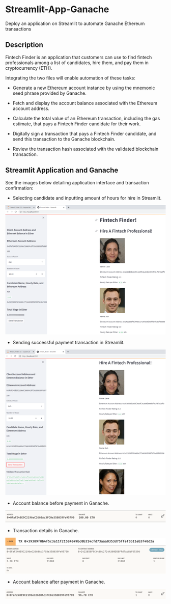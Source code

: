 # Streamlit-App-Ganache
Deploy an application on Streamlit to automate Ganache Ethereum transactions

## Description ##
Fintech Finder is an application that customers can use to find fintech professionals among a list of candidates, hire them, and pay them in cryptocurrency (ETH).

Integrating the two files will enable automation of these tasks:

- Generate a new Ethereum account instance by using the mnemonic seed phrase provided by Ganache.

- Fetch and display the account balance associated with the Ethereum account address.

- Calculate the total value of an Ethereum transaction, including the gas estimate, that pays a Fintech Finder candidate for their work.

- Digitally sign a transaction that pays a Fintech Finder candidate, and send this transaction to the Ganache blockchain.

- Review the transaction hash associated with the validated blockchain transaction.

## Streamlit Application and Ganache ##
See the images below detailing application interface and transaction confirmation:

- Selecting candidate and inputting amount of hours for hire in Streamlit.

![x](/Images/Ash_selection.PNG)

- Sending successful payment transaction in Streamlit.

![x](/Images/Ash_tx.PNG)

- Account balance before payment in Ganache.

![x](/Images/Ganache_balance_start.PNG)

- Transaction details in Ganache.

![x](/Images/Ganache_tx.PNG)

- Account balance after payment in Ganache.

![x](/Images/Ganache_balance_end.PNG)